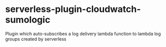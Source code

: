 # serverless-plugin-cloudwatch-sumologic
Plugin which auto-subscribes a log delivery lambda function to lambda log groups created by serverless
